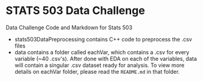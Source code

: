 # STATS 503 Data Challenge
Data Challenge Code and Markdown for Stats 503

* stats503DataPreprocessing contains C++ code to preprocess the .csv files
* data contains a folder called eachVar, which contains a .csv for every variable (~40 .csv's). After done with EDA on each of the variables, data will contain a singular .csv dataset ready for analysis. To view more details on eachVar folder, please read the `README.md` in that folder.
